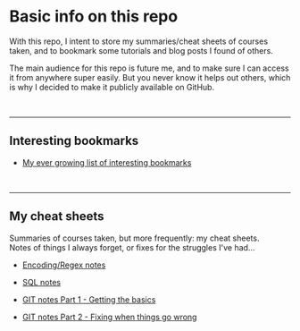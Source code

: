 # Basic info on this repo

With this repo, I intent to store my summaries/cheat sheets of courses taken, and to bookmark some tutorials and blog posts I found of others.  

The main audience for this repo is future me, and to make sure I can access it from anywhere super easily. But you never know it helps out others, which is why I decided to make it publicly available on GitHub.


<br><hr>

## Interesting bookmarks

+ [My ever growing list of interesting bookmarks](1_Useful_resources.md)



<br><hr>

## My cheat sheets

Summaries of courses taken, but more frequently: my cheat sheets.  
Notes of things I always forget, or fixes for the struggles I've had...

+ [Encoding/Regex notes](REGEX.md)

+ [SQL notes](SQL_01_basics.md)

+ [GIT notes Part 1 - Getting the basics](GIT_01_Basics.md)

+ [GIT notes Part 2 - Fixing when things go wrong](GIT_02_Fixing_screwups.md)
